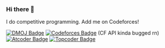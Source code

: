 ### Hi there 👋

I do competitive programming. Add me on Codeforces!

[![DMOJ Badge](http://mosesxu.ca/badges/dmoj/plasmatic.svg)](https://www.dmoj.ca/user/Plasmatic)
[![Codeforces Badge](http://onlogn.ca/badges/codeforces/plasmatic)](https://codeforces.com/profile/Plasmatic) (CF API kinda bugged rn)
[![Atcoder Badge](https://run.kaist.ac.kr/badges/atcoder/plasmatic.svg)](https://atcoder.jp/users/Plasmatic)
[![Topcoder Badge](https://run.kaist.ac.kr/badges/topcoder/plasmatic.svg)](https://www.topcoder.com/members/Plasmatic)

<!--
**plasmatic1/plasmatic1** is a ✨ _special_ ✨ repository because its `README.md` (this file) appears on your GitHub profile.

Here are some ideas to get you started:

- 🔭 I’m currently working on ...
- 🌱 I’m currently learning ...
- 👯 I’m looking to collaborate on ...
- 🤔 I’m looking for help with ...
- 💬 Ask me about ...
- 📫 How to reach me: ...
- 😄 Pronouns: ...
- ⚡ Fun fact: ...
-->
